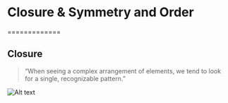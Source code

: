 # Closure & Symmetry and Order
=============

## Closure 
> “When seeing a complex arrangement of elements, we tend to look for a single, recognizable pattern.”

![Alt text](/path/to/img.jpg)
